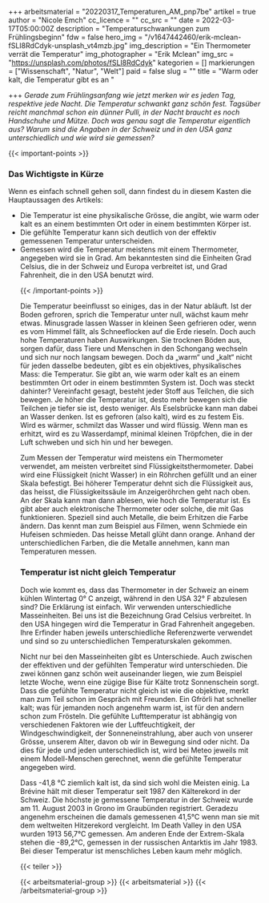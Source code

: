 +++
arbeitsmaterial = "20220317_Temperaturen_AM_pnp7be"
artikel = true
author = "Nicole Emch"
cc_licence = ""
cc_src = ""
date = 2022-03-17T05:00:00Z
description = "Temperaturschwankungen zum Frühlingsbeginn"
fdw = false
hero_img = "/v1647442460/erik-mclean-fSLI8RdCdyk-unsplash_vt4mzb.jpg"
img_description = "Ein Thermometer verrät die Temperatur"
img_photographer = "Erik Mclean"
img_src = "https://unsplash.com/photos/fSLI8RdCdyk"
kategorien = []
markierungen = ["Wissenschaft", "Natur", "Welt"]
paid = false
slug = ""
title = "Warm oder kalt, die Temperatur gibt es an "

+++
_Gerade zum Frühlingsanfang wie jetzt merken wir es jeden Tag, respektive jede Nacht. Die Temperatur schwankt ganz schön fest. Tagsüber reicht manchmal schon ein dünner Pulli, in der Nacht braucht es noch Handschuhe und Mütze. Doch was genau sagt die Temperatur eigentlich aus? Warum sind die Angaben in der Schweiz und in den USA ganz unterschiedlich und wie wird sie gemessen?_

{{< important-points >}}

<h3>Das Wichtigste in Kürze</h3>

<p>Wenn es einfach schnell gehen soll, dann findest du in diesem Kasten die Hauptaussagen des Artikels:</p>

<ul>

<li>Die Temperatur ist eine physikalische Grösse, die angibt, wie warm oder kalt es an einem bestimmten Ort oder in einem bestimmten Körper ist.</li>

<li>Die gefühlte Temperatur kann sich deutlich von der effektiv gemessenen Temperatur unterscheiden.</li>

<li>Gemessen wird die Temperatur meistens mit einem Thermometer, angegeben wird sie in Grad. Am bekanntesten sind die Einheiten Grad Celsius, die in der Schweiz und Europa verbreitet ist, und Grad Fahrenheit, die in den USA benutzt wird.</li>

{{< /important-points >}}

Die Temperatur beeinflusst so einiges, das in der Natur abläuft. Ist der Boden gefroren, sprich die Temperatur unter null, wächst kaum mehr etwas. Minusgrade lassen Wasser in kleinen Seen gefrieren oder, wenn es vom Himmel fällt, als Schneeflocken auf die Erde rieseln. Doch auch hohe Temperaturen haben Auswirkungen. Sie trocknen Böden aus, sorgen dafür, dass Tiere und Menschen in den Schongang wechseln und sich nur noch langsam bewegen. Doch da „warm“ und „kalt“ nicht für jeden dasselbe bedeuten, gibt es ein objektives, physikalisches Mass: die Temperatur. Sie gibt an, wie warm oder kalt es an einem bestimmten Ort oder in einem bestimmten System ist. Doch was steckt dahinter? Vereinfacht gesagt, besteht jeder Stoff aus Teilchen, die sich bewegen. Je höher die Temperatur ist, desto mehr bewegen sich die Teilchen je tiefer sie ist, desto weniger. Als Eselsbrücke kann man dabei an Wasser denken. Ist es gefroren (also kalt), wird es zu festem Eis. Wird es wärmer, schmilzt das Wasser und wird flüssig. Wenn man es erhitzt, wird es zu Wasserdampf, minimal kleinen Tröpfchen, die in der Luft schweben und sich hin und her bewegen.

Zum Messen der Temperatur wird meistens ein Thermometer verwendet, am meisten verbreitet sind Flüssigkeitsthermometer. Dabei wird eine Flüssigkeit (nicht Wasser) in ein Röhrchen gefüllt und an einer Skala befestigt. Bei höherer Temperatur dehnt sich die Flüssigkeit aus, das heisst, die Flüssigkeitssäule im Anzeigeröhrchen geht nach oben. An der Skala kann man dann ablesen, wie hoch die Temperatur ist. Es gibt aber auch elektronische Thermometer oder solche, die mit Gas funktionieren. Speziell sind auch Metalle, die beim Erhitzen die Farbe ändern. Das kennt man zum Beispiel aus Filmen, wenn Schmiede ein Hufeisen schmieden. Das heisse Metall glüht dann orange. Anhand der unterschiedlichen Farben, die die Metalle annehmen, kann man Temperaturen messen.

### Temperatur ist nicht gleich Temperatur

Doch wie kommt es, dass das Thermometer in der Schweiz an einem kühlen Wintertag 0° C anzeigt, während in den USA 32° F abzulesen sind? Die Erklärung ist einfach. Wir verwenden unterschiedliche Masseinheiten. Bei uns ist die Bezeichnung Grad Celsius verbreitet. In den USA hingegen wird die Temperatur in Grad Fahrenheit angegeben. Ihre Erfinder haben jeweils unterschiedliche Referenzwerte verwendet und sind so zu unterschiedlichen Temperaturskalen gekommen.

Nicht nur bei den Masseinheiten gibt es Unterschiede. Auch zwischen der effektiven und der gefühlten Temperatur wird unterschieden. Die zwei können ganz schön weit auseinander liegen, wie zum Beispiel letzte Woche, wenn eine zügige Bise für Kälte trotz Sonnenschein sorgt. Dass die gefühlte Temperatur nicht gleich ist wie die objektive, merkt man zum Teil schon im Gespräch mit Freunden. Ein Gfrörli hat schneller kalt; was für jemanden noch angenehm warm ist, ist für den andern schon zum Frösteln. Die gefühlte Lufttemperatur ist abhängig von verschiedenen Faktoren wie der Luftfeuchtigkeit, der Windgeschwindigkeit, der Sonneneinstrahlung, aber auch von unserer Grösse, unserem Alter, davon ob wir in Bewegung sind oder nicht. Da dies für jede und jeden unterschiedlich ist, wird bei Meteo jeweils mit einem Modell-Menschen gerechnet, wenn die gefühlte Temperatur angegeben wird.

Dass -41,8 °C ziemlich kalt ist, da sind sich wohl die Meisten einig. La Brévine hält mit dieser Temperatur seit 1987 den Kälterekord in der Schweiz. Die höchste je gemessene Temperatur in der Schweiz wurde am 11. August 2003 in Grono im Graubünden registriert. Geradezu angenehm erscheinen die damals gemessenen 41,5°C wenn man sie mit dem weltweiten Hitzerekord vergleicht. Im Death Valley in den USA wurden 1913 56,7°C gemessen. Am anderen Ende der Extrem-Skala stehen die -89,2°C, gemessen in der russischen Antarktis im Jahr 1983. Bei dieser Temperatur ist menschliches Leben kaum mehr möglich.

{{< teiler >}}

{{< arbeitsmaterial-group >}}
{{< arbeitsmaterial >}}
{{< /arbeitsmaterial-group >}}
